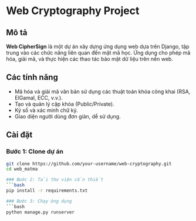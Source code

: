 # Web Cryptography Project

## Mô tả
**Web CipherSign** là một dự án xây dựng ứng dụng web dựa trên Django, tập trung vào các chức năng liên quan đến mật mã học. Ứng dụng cho phép mã hóa, giải mã, và thực hiện các thao tác bảo mật dữ liệu trên nền web.

## Các tính năng
- Mã hóa và giải mã văn bản sử dụng các thuật toán khóa công khai (RSA, ElGamal, ECC, v.v.).
- Tạo và quản lý cặp khóa (Public/Private).
- Ký số và xác minh chữ ký.
- Giao diện người dùng đơn giản, dễ sử dụng.

## Cài đặt

### Bước 1: Clone dự án
```bash
git clone https://github.com/your-username/web-cryptography.git
cd web_matma

### Bước 2: Tải thư viện cần thiết
```bash
pip install -r requirements.txt

### Bước 3: Chạy ứng dụng
```bash
python manage.py runserver
